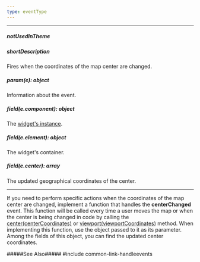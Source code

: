 ```yaml
---
type: eventType
---
```

---
##### notUsedInTheme

##### shortDescription
Fires when the coordinates of the map center are changed.

##### param(e): object
Information about the event.

##### field(e.component): object
The [widget's instance](/api-reference/10%20UI%20Widgets/Component/3%20Methods/instance().md '/Documentation/ApiReference/Data_Visualization_Widgets/dxVectorMap/Methods/#instance').

##### field(e.element): object
The widget's container.

##### field(e.center): array
The updated geographical coordinates of the center.

---
If you need to perform specific actions when the coordinates of the map center are changed, implement a function that handles the **centerChanged** event. This function will be called every time a user moves the map or when the center is being changed in code by calling the [center(centerCoordinates)](/api-reference/20%20Data%20Visualization%20Widgets/dxVectorMap/3%20Methods/center(centerCoordinates).md '/Documentation/ApiReference/Data_Visualization_Widgets/dxVectorMap/Methods/#centercenterCoordinates') or [viewport(viewportCoordinates)](/api-reference/20%20Data%20Visualization%20Widgets/dxVectorMap/3%20Methods/viewport(viewportCoordinates).md '/Documentation/ApiReference/Data_Visualization_Widgets/dxVectorMap/Methods/#viewportviewportCoordinates') method. When implementing this function, use the object passed to it as its parameter. Among the fields of this object, you can find the updated center coordinates.

#####See Also#####
#include common-link-handleevents